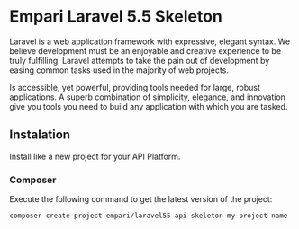 Empari Laravel 5.5 Skeleton
============================
Laravel is a web application framework with expressive, elegant syntax. We believe development must be an enjoyable and creative experience to be truly fulfilling. Laravel attempts to take the pain out of development by easing common tasks used in the majority of web projects.

Is accessible, yet powerful, providing tools needed for large, robust applications. A superb combination of simplicity, elegance, and innovation give you tools you need to build any application with which you are tasked.

## Instalation
Install like a new project for your API Platform.

### Composer
Execute the following command to get the latest version of the project:

```terminal
composer create-project empari/laravel55-api-skeleton my-project-name
```